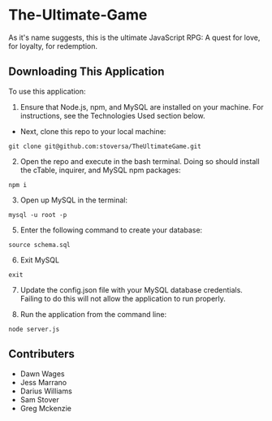 # The-Ultimate-Game
As it's name suggests, this is the ultimate JavaScript RPG: A quest for love, for loyalty, for redemption. 

## Downloading This Application
To use this application:

1. Ensure that Node.js, npm, and MySQL are installed on your machine. For instructions, see the Technologies Used section below.
- Next, clone this repo to your local machine:
```
git clone git@github.com:stoversa/TheUltimateGame.git
```
2. Open the repo and execute in the bash terminal. Doing so should install the cTable, inquirer, and MySQL npm packages:
```
npm i
```

3. Open up MySQL in the terminal:
```
mysql -u root -p
```

5. Enter the following command to create your database:
```
source schema.sql
```

6. Exit MySQL
```
exit
```

7. Update the config.json file with your MySQL database credentials. Failing to do this will not allow the application to run properly.

8. Run the application from the command line:
```
node server.js
```

## Contributers
- Dawn Wages
- Jess Marrano
- Darius Williams
- Sam Stover
- Greg Mckenzie